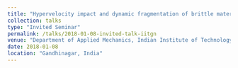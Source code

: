 ```yaml
---
title: "Hypervelocity impact and dynamic fragmentation of brittle materials"
collection: talks
type: "Invited Seminar"
permalink: /talks/2018-01-08-invited-talk-iitgn
venue: "Department of Applied Mechanics, Indian Institute of Technology Gandhinagar"
date: 2018-01-08
location: "Gandhinagar, India"
---
```

